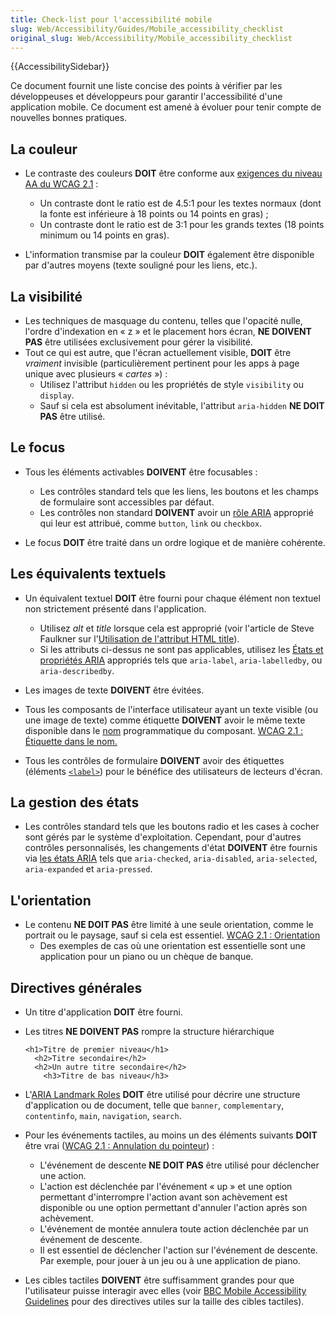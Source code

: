 ```yaml
---
title: Check-list pour l'accessibilité mobile
slug: Web/Accessibility/Guides/Mobile_accessibility_checklist
original_slug: Web/Accessibility/Mobile_accessibility_checklist
---
```


{{AccessibilitySidebar}}

Ce document fournit une liste concise des points à vérifier par les développeuses et développeurs pour garantir l'accessibilité d'une application mobile. Ce document est amené à évoluer pour tenir compte de nouvelles bonnes pratiques.

## La couleur

- Le contraste des couleurs **DOIT** être conforme aux [exigences du niveau AA du WCAG 2.1](https://www.w3.org/TR/WCAG/#contrast-minimum) :
  - Un contraste dont le ratio est de 4.5:1 pour les textes normaux (dont la fonte est inférieure à 18 points ou 14 points en gras) ;
  - Un contraste dont le ratio est de 3:1 pour les grands textes (18 points minimum ou 14 points en gras).

- L'information transmise par la couleur **DOIT** également être disponible par d'autres moyens (texte souligné pour les liens, etc.).

## La visibilité

- Les techniques de masquage du contenu, telles que l'opacité nulle, l'ordre d'indexation en « z » et le placement hors écran, **NE DOIVENT PAS** être utilisées exclusivement pour gérer la visibilité.
- Tout ce qui est autre, que l'écran actuellement visible, **DOIT** être _vraiment_ invisible (particulièrement pertinent pour les apps à page unique avec plusieurs « _cartes_ ») :
  - Utilisez l'attribut `hidden` ou les propriétés de style `visibility` ou `display`.
  - Sauf si cela est absolument inévitable, l'attribut `aria-hidden` **NE DOIT PAS** être utilisé.

## Le focus

- Tous les éléments activables **DOIVENT** être focusables :
  - Les contrôles standard tels que les liens, les boutons et les champs de formulaire sont accessibles par défaut.
  - Les contrôles non standard **DOIVENT** avoir un [rôle ARIA](/fr/docs/Web/Accessibility/ARIA/Roles) approprié qui leur est attribué, comme `button`, `link` ou `checkbox`.

- Le focus **DOIT** être traité dans un ordre logique et de manière cohérente.

## Les équivalents textuels

- Un équivalent textuel **DOIT** être fourni pour chaque élément non textuel non strictement présenté dans l'application.
  - Utilisez _alt_ et _title_ lorsque cela est approprié (voir l'article de Steve Faulkner sur l'[Utilisation de l'attribut HTML title](https://www.tpgi.com/using-the-html-title-attribute-updated/)).
  - Si les attributs ci-dessus ne sont pas applicables, utilisez les [États et propriétés ARIA](https://www.w3.org/TR/wai-aria-1.1/#state_prop_def) appropriés tels que `aria-label`, `aria-labelledby`, ou `aria-describedby`.

- Les images de texte **DOIVENT** être évitées.
- Tous les composants de l'interface utilisateur ayant un texte visible (ou une image de texte) comme étiquette **DOIVENT** avoir le même texte disponible dans le [nom](https://www.w3.org/TR/WCAG21/#dfn-name) programmatique du composant. [WCAG 2.1 : Étiquette dans le nom.](https://www.w3.org/WAI/WCAG21/Understanding/label-in-name.html)
- Tous les contrôles de formulaire **DOIVENT** avoir des étiquettes (éléments [`<label>`](/fr/docs/Web/HTML/Reference/Elements/label)) pour le bénéfice des utilisateurs de lecteurs d'écran.

## La gestion des états

- Les contrôles standard tels que les boutons radio et les cases à cocher sont gérés par le système d'exploitation. Cependant, pour d'autres contrôles personnalisés, les changements d'état **DOIVENT** être fournis via [les états ARIA](https://www.w3.org/TR/wai-aria-1.1/#state_prop_def) tels que `aria-checked`, `aria-disabled`, `aria-selected`, `aria-expanded` et `aria-pressed`.

## L'orientation

- Le contenu **NE DOIT PAS** être limité à une seule orientation, comme le portrait ou le paysage, sauf si cela est essentiel. [WCAG 2.1 : Orientation](https://www.w3.org/WAI/WCAG21/Understanding/orientation.html)
  - Des exemples de cas où une orientation est essentielle sont une application pour un piano ou un chèque de banque.

## Directives générales

- Un titre d'application **DOIT** être fourni.
- Les titres **NE DOIVENT PAS** rompre la structure hiérarchique

  ```html-nolint
  <h1>Titre de premier niveau</h1>
    <h2>Titre secondaire</h2>
    <h2>Un autre titre secondaire</h2>
      <h3>Titre de bas niveau</h3>
  ```

- L'[ARIA Landmark Roles](https://www.washington.edu/accessibility/web/landmarks/) **DOIT** être utilisé pour décrire une structure d'application ou de document, telle que `banner`, `complementary`, `contentinfo`, `main`, `navigation`, `search`.
- Pour les événements tactiles, au moins un des éléments suivants **DOIT** être vrai ([WCAG 2.1 : Annulation du pointeur](https://www.w3.org/WAI/WCAG21/Understanding/pointer-cancellation.html)) :
  - L'événement de descente **NE DOIT PAS** être utilisé pour déclencher une action.
  - L'action est déclenchée par l'événement « up » et une option permettant d'interrompre l'action avant son achèvement est disponible ou une option permettant d'annuler l'action après son achèvement.
  - L'événement de montée annulera toute action déclenchée par un événement de descente.
  - Il est essentiel de déclencher l'action sur l'événement de descente. Par exemple, pour jouer à un jeu ou à une application de piano.

- Les cibles tactiles **DOIVENT** être suffisamment grandes pour que l'utilisateur puisse interagir avec elles (voir [BBC Mobile Accessibility Guidelines](https://www.bbc.co.uk/guidelines/futuremedia/accessibility/mobile/design/touch-target-size) pour des directives utiles sur la taille des cibles tactiles).

